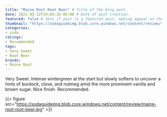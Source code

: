 ```yaml
---
title: "Maine Root Root Beer" # Title of the blog post.
date: 2021-05-12T19:03:33-05:00 # Date of post creation.
featured: false # Sets if post is a featured post, making appear on the home page side bar.
thumbnail: "https://sodaguideimg.blob.core.windows.net/content/review/thumbs/maine-root-root-beer.jpg" # Sets thumbnail image appearing inside card on homepage.
categories:
- soda
ratings:
- Recommended
tags:
- Very Sweet
- Root Beer
brands:
- Maine Root
---
```


Very Sweet. Intense wintergreen at the start but slowly softens to uncover a hints of burdock, clove, and nutmeg amid the more prominent vanilla and brown sugar. Nice finish. Recommended.

{{< figure src="https://sodaguideimg.blob.core.windows.net/content/review/maine-root-root-beer.jpg" >}}
